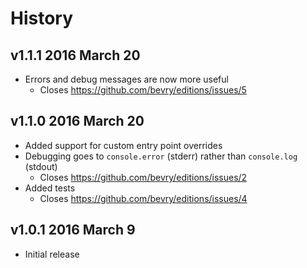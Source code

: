 # History

## v1.1.1 2016 March 20
- Errors and debug messages are now more useful
  - Closes https://github.com/bevry/editions/issues/5

## v1.1.0 2016 March 20
- Added support for custom entry point overrides
- Debugging goes to `console.error` (stderr) rather than `console.log` (stdout)
  - Closes https://github.com/bevry/editions/issues/2
- Added tests
  - Closes https://github.com/bevry/editions/issues/4

## v1.0.1 2016 March 9
- Initial release
